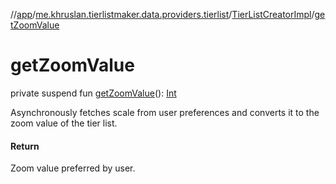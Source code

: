 //[app](../../../index.md)/[me.khruslan.tierlistmaker.data.providers.tierlist](../index.md)/[TierListCreatorImpl](index.md)/[getZoomValue](get-zoom-value.md)

# getZoomValue

private suspend fun [getZoomValue](get-zoom-value.md)(): [Int](https://kotlinlang.org/api/latest/jvm/stdlib/kotlin/-int/index.html)

Asynchronously fetches scale from user preferences and converts it to the zoom value of the tier list.

#### Return

Zoom value preferred by user.
